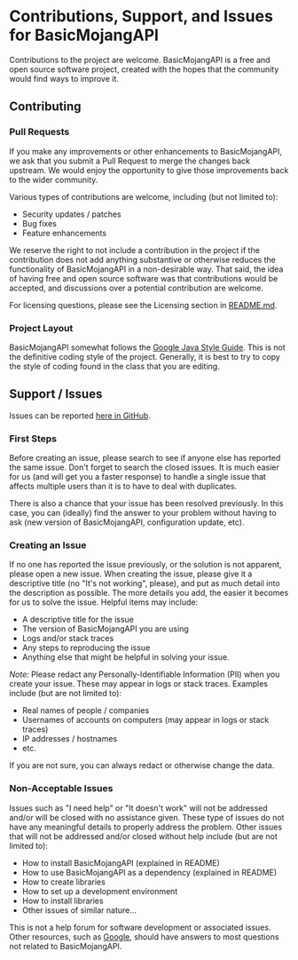# Contributions, Support, and Issues for BasicMojangAPI

Contributions to the project are welcome. BasicMojangAPI is a free and open source software project, created with the hopes that the community would find ways to improve it.

## Contributing

### Pull Requests

If you make any improvements or other enhancements to BasicMojangAPI, we ask that you submit a Pull Request to merge the changes back upstream. We would enjoy the opportunity to give those improvements back to the wider community.

Various types of contributions are welcome, including (but not limited to):
- Security updates / patches
- Bug fixes
- Feature enhancements

We reserve the right to not include a contribution in the project if the contribution does not add anything substantive or otherwise reduces the functionality of BasicMojangAPI in a non-desirable way. That said, the idea of having free and open source software was that contributions would be accepted, and discussions over a potential contribution are welcome.

For licensing questions, please see the Licensing section in [README.md](README.md).

### Project Layout

BasicMojangAPI somewhat follows the [Google Java Style Guide](https://google.github.io/styleguide/javaguide.html). This is not the definitive coding style of the project. Generally, it is best to try to copy the style of coding found in the class that you are editing.

## Support / Issues

Issues can be reported [here in GitHub](https://github.com/bspfsystems/BasicMojangAPI/issues/).

### First Steps

Before creating an issue, please search to see if anyone else has reported the same issue. Don't forget to search the closed issues. It is much easier for us (and will get you a faster response) to handle a single issue that affects multiple users than it is to have to deal with duplicates.

There is also a chance that your issue has been resolved previously. In this case, you can (ideally) find the answer to your problem without having to ask (new version of BasicMojangAPI, configuration update, etc).

### Creating an Issue

If no one has reported the issue previously, or the solution is not apparent, please open a new issue. When creating the issue, please give it a descriptive title (no "It's not working", please), and put as much detail into the description as possible. The more details you add, the easier it becomes for us to solve the issue. Helpful items may include:
- A descriptive title for the issue
- The version of BasicMojangAPI you are using
- Logs and/or stack traces
- Any steps to reproducing the issue
- Anything else that might be helpful in solving your issue.

_Note:_ Please redact any Personally-Identifiable Information (PII) when you create your issue. These may appear in logs or stack traces. Examples include (but are not limited to):
- Real names of people / companies
- Usernames of accounts on computers (may appear in logs or stack traces)
- IP addresses / hostnames
- etc.

If you are not sure, you can always redact or otherwise change the data.

### Non-Acceptable Issues

Issues such as "I need help" or "It doesn't work" will not be addressed and/or will be closed with no assistance given. These type of issues do not have any meaningful details to properly address the problem. Other issues that will not be addressed and/or closed without help include (but are not limited to):
- How to install BasicMojangAPI (explained in README)
- How to use BasicMojangAPI as a dependency (explained in README)
- How to create libraries
- How to set up a development environment
- How to install libraries
- Other issues of similar nature...

This is not a help forum for software development or associated issues. Other resources, such as [Google](https://www.google.com/), should have answers to most questions not related to BasicMojangAPI.
